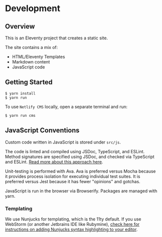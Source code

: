 # Development

## Overview
This is an Eleventy project that creates a static site.

The site contains a mix of:
* HTML/Eleventy Templates
* Markdown content
* JavaScript code

## Getting Started

```sh-session
$ yarn install
$ yarn run
```

To use `Netlify CMS` locally, open a separate terminal and run:

```sh-session
$ yarn run cms
```

## JavaScript Conventions
Custom code written in JavaScript is stored under `src/js`.

The code is linted and compiled using JSDoc, TypeScript, and ESLint. Method signatures are specified using JSDoc, and checked via TypeScript and ESLint. [Read more about this approach here](https://github.com/typesafejs/template#what-is-this).

Unit-testing is performed with Ava. Ava is preferred versus Mocha because it provides process isolation for executing individual test suites. It is preferred versus Jest because it has fewer "opinions" and gotchas.

JavaScript is run in the browser via Browserify. Packages are managed with yarn.

### Templating

We use Nunjucks for templating, which is the 11ty default. If you use WebStorm (or another Jetbrains IDE like Rubymine), [check here for instructions on adding Nunjucks syntax highlighting to your editor](https://stackoverflow.com/questions/33558627/integrating-nunjucks-with-intellij-idea-webstorm).
